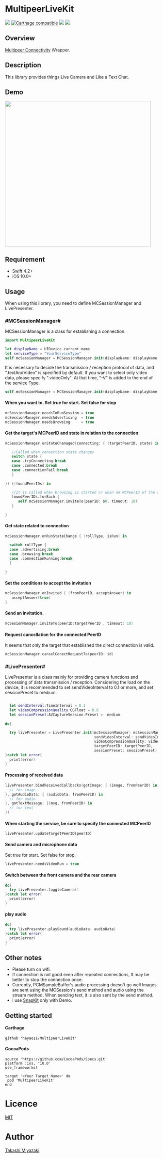 # MultipeerLiveKit
![](https://img.shields.io/badge/License-MIT-Purple.svg)
[![Carthage compatible](https://img.shields.io/badge/Carthage-compatible-brightgreen.svg)](https://github.com/Carthage/Carthage)
![](https://img.shields.io/badge/Swift-4.2-orange.svg)
![](https://img.shields.io/badge/platforms-iOS-lightgrey.svg)

## Overview

[Multipeer Connectivity](https://developer.apple.com/documentation/multipeerconnectivity) Wrapper.



## Description

This library provides things Live Camera and Like a Text Chat.

## Demo
<img src="https://github.com/hayao11/MultipeerLiveKit/blob/for_gif/demo.gif" height="480px"> 


## Requirement

- Swift 4.2+
- iOS 10.0+

## Usage

When using this library, you need to define MCSessionManager and LivePresenter.


### #MCSessionManager#
MCSessionManager is a class for establishing a connection.

``` swift
import MultipeerLiveKit

let displayName = UIDevice.current.name
let serviceType = "YourServiceType"
self.mcSessionManager = MCSessionManager.init(displayName: displayName, serviceType: serviceType)

```

It is necessary to decide the transmission / reception protocol of data, and ".textAndVideo" is specified by default. If you want to select only video data, please specify ".videoOnly". At that time, "-V" is added to the end of the service Type.

``` swift
self.mcSessionManager = MCSessionManager.init(displayName: displayName, serviceType: serviceType, serviceProtocol: .videoOnly)

```

#### When you want to. Set true for start. Set false for stop
``` swift
mcSessionManager.needsToRunSession = true
mcSessionManager.needsAdvertising  = true
mcSessionManager.needsBrowsing     = true

```


#### Get the target's MCPeerID and state in relation to the connection

``` swift
mcSessionManager.onStateChanaged(connecting: { (targetPeerID, state) in

   //Called when connection state changes
   switch state {
   case .tryConnecting:break
   case .connected:break
   case .connectionFail:break
   }
   
}) {(foundPeerIDs) in

   //It is called when browsing is started or when an MCPeerID of the same service type is found.
   foundPeerIDs.forEach {
      self.mcSessionManager.inviteTo(peerID: $0, timeout: 10)
   }
   
}

```

#### Get state related to connection
``` swift
mcSessionManager.onRunStateChange { (rollType, isRun) in

  switch rollType {
  case .advertising:break
  case .browsing:break
  case .connectionRunning:break
  }
  
}
```


#### Set the conditions to accept the invitation
        
``` swift
mcSessionManager.onInvited { (fromPeerID, acceptAnswer) in
   acceptAnswer(true)
}

```        
#### Send an invitation.

``` swift
mcSesionManager.inviteTo(peerID:targetPeerID , timeout: 10)
```     

#### Request cancellation for the connected PeerID
It seems that only the target that established the direct connection is valid.
``` swift     
mcSessionManager.canselConectRequestTo(peerID: id)     
```  



### #LivePresenter#
LivePresenter is a class mainly for providing camera functions and processing of data transmission / reception.
Considering the load on the device, it is recommended to set sendVideoInterval to 0.1 or more, and set sessionPreset to medium.
``` swift

  let sendInterval:TimeInterval = 0.1
  let videoCompressionQuality:CGFloat = 0.8
  let sessionPreset:AVCaptureSession.Preset = .medium
  
do{

  try livePresenter = LivePresenter.init(mcSessionManager: mcSessionManager,
                                         sendVideoInterval: sendVideoInterval,
                                         videoCompressionQuality: videoCompressionQuality,
                                         targetPeerID: targetPeerID,
                                         sessionPreset: sessionPreset)
}catch let error{
  print(error)
}
```
 #### Processing of received data
``` swift
livePresenter.bindReceivedCallbacks(gotImage: { (image, fromPeerID) in
  // for image
}, gotAudioData: { (audioData, fromPeerID) in
  // for audio
}, gotTextMessage: {(msg, fromPeerID) in
  // for text
})
```
#### When starting the service, be sure to specify the connected MCPeerID
 ```
livePresenter.updateTargetPeerID(peerID)
 ```       
#### Send camera and microphone data
 Set true for start. Set false for stop.
 ``` swift
livePresenter.needsVideoRun = true
 ```       


#### Switch between the front camera and the rear camera
``` swift
do{
  try livePresenter.toggleCamera()
}catch let error{
  print(error)
}

```        

#### play audio
``` swift
do{
  try livePresenter.playSound(audioData: audioData)
}catch let error{
  print(error)
}
```

## Other notes

- Please turn on wifi.
- If connection is not good even after repeated connections, It may be better to stop the connection once.
- Currently, PCMSampleBuffer's audio processing doesn't go well Images are sent using the MCSession's send method and audio using the stream method. When sending text, it is also sent by the send method.
- I use [SnapKit](https://github.com/SnapKit/SnapKit) only with Demo.

## Getting started

#### Carthage
```
github "hayao11/MultipeerLiveKit"
```

#### CocoaPods
```
source 'https://github.com/CocoaPods/Specs.git'
platform :ios, '10.0'
use_frameworks!

target '<Your Target Name>' do
 pod 'MultipeerLiveKit'
end
```

# Licence

[MIT](https://github.com/hayao11/MultipeerLiveKit/blob/master/LICENSE)

# Author

[Takashi Miyazaki](https://github.com/hayao11)
